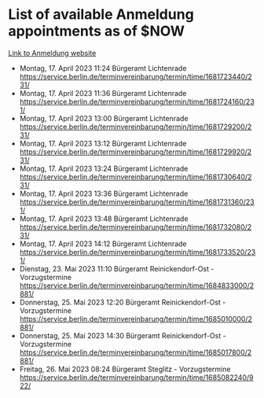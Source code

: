 # List of available Anmeldung appointments as of $NOW
[Link to Anmeldung website](https://service.berlin.de/terminvereinbarung/termin/tag.php?termin=1&anliegen[]=120686&dienstleisterlist=122210,122217,327316,122219,327312,122227,327314,122231,327346,122243,327348,122254,122252,329742,122260,329745,122262,329748,122271,327278,122273,327274,122277,327276,330436,122280,327294,122282,327290,122284,327292,122291,327270,122285,327266,122286,327264,122296,327268,150230,329760,122297,327286,122294,327284,122312,329763,122314,329775,122304,327330,122311,327334,122309,327332,317869,122281,327352,122279,329772,122283,122276,327324,122274,327326,122267,329766,122246,327318,122251,327320,122257,327322,122208,327298,122226,327300&herkunft=http%3A%2F%2Fservice.berlin.de%2Fdienstleistung%2F120686%2F)
- Montag, 17. April 2023 11:24 Bürgeramt Lichtenrade https://service.berlin.de/terminvereinbarung/termin/time/1681723440/231/
- Montag, 17. April 2023 11:36 Bürgeramt Lichtenrade https://service.berlin.de/terminvereinbarung/termin/time/1681724160/231/
- Montag, 17. April 2023 13:00 Bürgeramt Lichtenrade https://service.berlin.de/terminvereinbarung/termin/time/1681729200/231/
- Montag, 17. April 2023 13:12 Bürgeramt Lichtenrade https://service.berlin.de/terminvereinbarung/termin/time/1681729920/231/
- Montag, 17. April 2023 13:24 Bürgeramt Lichtenrade https://service.berlin.de/terminvereinbarung/termin/time/1681730640/231/
- Montag, 17. April 2023 13:36 Bürgeramt Lichtenrade https://service.berlin.de/terminvereinbarung/termin/time/1681731360/231/
- Montag, 17. April 2023 13:48 Bürgeramt Lichtenrade https://service.berlin.de/terminvereinbarung/termin/time/1681732080/231/
- Montag, 17. April 2023 14:12 Bürgeramt Lichtenrade https://service.berlin.de/terminvereinbarung/termin/time/1681733520/231/
- Dienstag, 23. Mai 2023 11:10 Bürgeramt Reinickendorf-Ost - Vorzugstermine https://service.berlin.de/terminvereinbarung/termin/time/1684833000/2881/
- Donnerstag, 25. Mai 2023 12:20 Bürgeramt Reinickendorf-Ost - Vorzugstermine https://service.berlin.de/terminvereinbarung/termin/time/1685010000/2881/
- Donnerstag, 25. Mai 2023 14:30 Bürgeramt Reinickendorf-Ost - Vorzugstermine https://service.berlin.de/terminvereinbarung/termin/time/1685017800/2881/
- Freitag, 26. Mai 2023 08:24 Bürgeramt Steglitz - Vorzugstermine https://service.berlin.de/terminvereinbarung/termin/time/1685082240/922/
